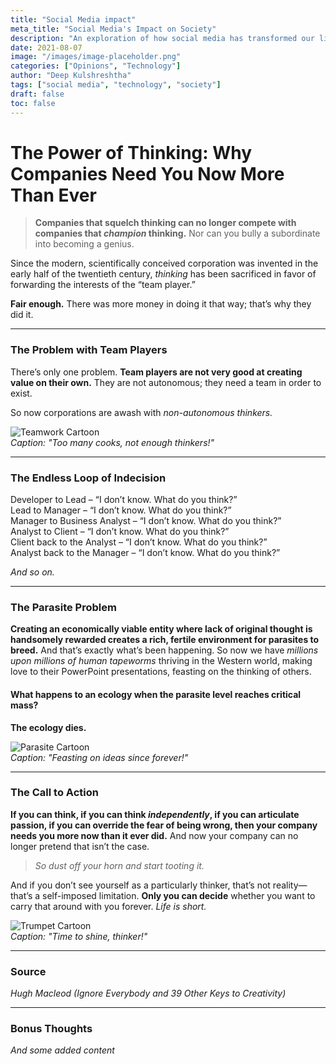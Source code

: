 ```yaml
---
title: "Social Media impact"
meta_title: "Social Media's Impact on Society"
description: "An exploration of how social media has transformed our lives, for better and worse"
date: 2021-08-07
image: "/images/image-placeholder.png"
categories: ["Opinions", "Technology"]
author: "Deep Kulshreshtha"
tags: ["social media", "technology", "society"]
draft: false
toc: false
---
```



# The Power of Thinking: Why Companies Need You Now More Than Ever

> **Companies that squelch thinking can no longer compete with companies that *champion* thinking.** Nor can you bully a subordinate into becoming a genius.

Since the modern, scientifically conceived corporation was invented in the early half of the twentieth century, *thinking* has been sacrificed in favor of forwarding the interests of the “team player.”

**Fair enough.** There was more money in doing it that way; that’s why they did it.

---

### The Problem with Team Players

There’s only one problem. **Team players are not very good at creating value on their own.** They are not autonomous; they need a team in order to exist.

So now corporations are awash with *non-autonomous thinkers.*

![Teamwork Cartoon](https://via.placeholder.com/300x150?text=Teamwork+Chaos)  
*Caption: "Too many cooks, not enough thinkers!"*

---

### The Endless Loop of Indecision

Developer to Lead – “I don’t know. What do you think?”  
Lead to Manager – “I don’t know. What do you think?”  
Manager to Business Analyst – “I don’t know. What do you think?”  
Analyst to Client – “I don’t know. What do you think?”  
Client back to the Analyst – “I don’t know. What do you think?”  
Analyst back to the Manager – “I don’t know. What do you think?”  

*And so on.*

---

### The Parasite Problem

**Creating an economically viable entity where lack of original thought is handsomely rewarded creates a rich, fertile environment for parasites to breed.** And that’s exactly what’s been happening. So now we have *millions upon millions of human tapeworms* thriving in the Western world, making love to their PowerPoint presentations, feasting on the thinking of others.

#### What happens to an ecology when the parasite level reaches critical mass?

**The ecology dies.**

![Parasite Cartoon](https://via.placeholder.com/300x150?text=Parasite+Party)  
*Caption: "Feasting on ideas since forever!"*

---

### The Call to Action

**If you can think, if you can think *independently*, if you can articulate passion, if you can override the fear of being wrong, then your company needs you more now than it ever did.** And now your company can no longer pretend that isn’t the case.

> *So dust off your horn and start tooting it.*

And if you don’t see yourself as a particularly thinker, that’s not reality—that’s a self-imposed limitation. **Only you can decide** whether you want to carry that around with you forever. *Life is short.*

![Trumpet Cartoon](https://via.placeholder.com/300x150?text=Toot+Your+Horn)  
*Caption: "Time to shine, thinker!"*

---

### Source

*Hugh Macleod (Ignore Everybody and 39 Other Keys to Creativity)*

---

### Bonus Thoughts

*And some added content*
